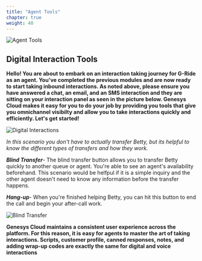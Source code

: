 ```yaml
---
title: "Agent Tools"
chapter: true
weight: 40
---
```


![Agent Tools](/images/SMSsetup4-768x300.jpg)
## Digital Interaction Tools

**Hello! You are about to embark on an interaction taking journey for G-Ride as an agent. You've completed the previous modules and are now ready to start taking inbound interactions. As noted above, please ensure you have answered a chat, an email, and an SMS interaction and they are sitting on your interaction panel as seen in the picture below. Genesys Cloud makes it easy for you to do your job by providing you tools that give you omnichannel visibilty and allow you to take interactions quickly and efficiently. Let's get started!**

![Digital Interactions](/images/digitalinteraction.jpg)

*In this scenario you don't have to actually transfer Betty, but its helpful to know the different types of transfers and how they work.*

***Blind Transfer***- The blind transfer button allows you to transfer Betty quickly to another queue or agent. You're able to see an agent's availability beforehand. This scenario would be helfpul if it is a simple inquiry and the other agent doesn't need to know any information before the transfer happens.

***Hang-up***- When you're finished helping Betty, you can hit this button to end the call and begin your after-call work.

![Blind Transfer](/images/blindtransferandhangup.jpg)


**Genesys Cloud maintains a consistent user experience across the platform. For this reason, it is easy for agents to master the art of taking interactions. Scripts, customer profile, canned responses, notes, and adding wrap-up codes are exactly the same for digital and voice interactions**